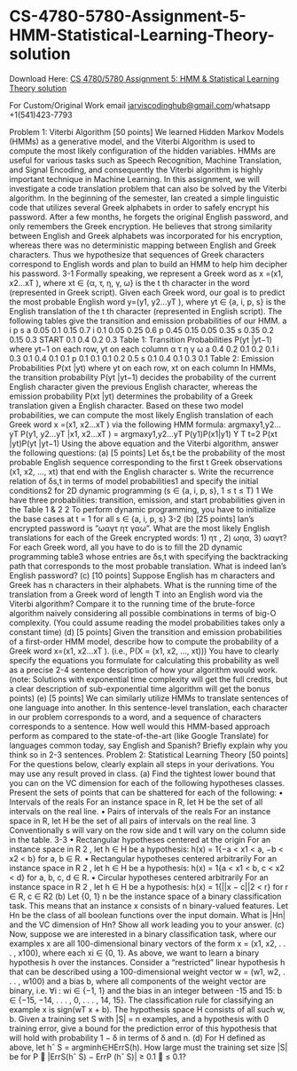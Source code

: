 # CS-4780-5780-Assignment-5-HMM-Statistical-Learning-Theory-solution

Download Here: [CS 4780/5780 Assignment 5: HMM &amp; Statistical Learning Theory solution](https://jarviscodinghub.com/assignment/assignment-5-hmm-statistical-learning-theory-solution/)

For Custom/Original Work email jarviscodinghub@gmail.com/whatsapp +1(541)423-7793

Problem 1: Viterbi Algorithm [50 points]
We learned Hidden Markov Models (HMMs) as a generative model, and the Viterbi
Algorithm is used to compute the most likely configuration of the hidden variables.
HMMs are useful for various tasks such as Speech Recognition, Machine Translation, and
Signal Encoding, and consequently the Viterbi algorithm is highly important technique
in Machine Learning. In this assignment, we will investigate a code translation problem
that can also be solved by the Viterbi algorithm.
In the beginning of the semester, Ian created a simple linguistic code that utilizes several Greek alphabets in order to safely encrypt his password. After a few months, he
forgets the original English password, and only remembers the Greek encryption. He
believes that strong similarity between English and Greek alphabets was incorporated
for his encryption, whereas there was no deterministic mapping between English and
Greek characters. Thus we hypothesize that sequences of Greek characters correspond
to English words and plan to build an HMM to help him decipher his password.
3-1
Formally speaking, we represent a Greek word as x =(x1, x2…xT ), where xt ∈ {α, τ, η, γ, ω}
is the t
th character in the word (represented in Greek script). Given each Greek word, our
goal is to predict the most probable English word y=(y1, y2…yT ), where yt ∈ {a, i, p, s} is
the English translation of the t
th character (represented in English script). The following
tables give the transition and emission probabilities of our HMM.
a i p s
a 0.05 0.1 0.15 0.7
i 0.1 0.05 0.25 0.6
p 0.45 0.15 0.05 0.35
s 0.35 0.2 0.15 0.3
START 0.1 0.4 0.2 0.3
Table 1: Transition Probabilities P(yt
|yt−1) where yt−1 on each row, yt on each column
α τ η γ ω
a 0.4 0.2 0.1 0.2 0.1
i 0.3 0.1 0.4 0.1 0.1
p 0.1 0.1 0.1 0.2 0.5
s 0.1 0.4 0.1 0.3 0.1
Table 2: Emission Probabilities P(xt
|yt) where yt on each row, xt on each column
In HMMs, the transition probability P(yt
|yt−1) decides the probability of the current
English character given the previous English character, whereas the emission probability P(xt
|yt) determines the probability of a Greek translation given a English character.
Based on these two model probabilities, we can compute the most likely English translation of each Greek word x =(x1, x2…xT ) via the following HMM formula:
argmaxy1,y2…yT
P(y1, y2…yT |x1, x2…xT ) = argmaxy1,y2…yT
P(y1)P(x1|y1)
Y
T
t=2
P(xt
|yt)P(yt
|yt−1)
Using the above equation and the Viterbi algorithm, answer the following questions:
(a) [5 points] Let δs,t be the probability of the most probable English sequence corresponding to the first t Greek observations (x1, x2, …, xt) that end with the English
character s. Write the recurrence relation of δs,t in terms of model probabilities1
and specify the initial conditions2
for 2D dynamic programming (s ∈ {a, i, p, s},
1 ≤ t ≤ T)
1 We have three probabilities: transition, emission, and start probabilities given in the Table 1 & 2
2 To perform dynamic programming, you have to initialize the base cases at t = 1 for all s ∈ {a, i, p, s}
3-2
(b) [25 points] Ian’s encrypted password is ”ωαγτ ητ γαω”. What are the most likely
English translations for each of the Greek encrypted words: 1) ητ , 2) ωηα, 3) ωαγτ?
For each Greek word, all you have to do is to fill the 2D dynamic programming table3
whose entries are δs,t with specifying the backtracking path that corresponds to the
most probable translation. What is indeed Ian’s English password?
(c) [10 points] Suppose English has m characters and Greek has n characters in their
alphabets. What is the running time of the translation from a Greek word of length
T into an English word via the Viterbi algorithm? Compare it to the running time
of the brute-force algorithm naively considering all possible combinations in terms
of big-O complexity. (You could assume reading the model probabilities takes only
a constant time)
(d) [5 points] Given the transition and emission probabilities of a first-order HMM
model, describe how to compute the probability of a Greek word x=(x1, x2…xT ).
(i.e., P(X = (x1, x2, …, xt))) You have to clearly specify the equations you formulate
for calculating this probability as well as a precise 2-4 sentence description of how
your algorithm would work. (note: Solutions with exponential time complexity will
get the full credits, but a clear description of sub-exponential time algorithm will get
the bonus points)
(e) [5 points] We can similarly utilize HMMs to translate sentences of one language into
another. In this sentence-level translation, each character in our problem corresponds
to a word, and a sequence of characters corresponds to a sentence. How well would
this HMM-based approach perform as compared to the state-of-the-art (like Google
Translate) for languages common today, say English and Spanish? Briefly explain
why you think so in 2-3 sentences.
Problem 2: Statistical Learning Theory [50 points]
For the questions below, clearly explain all steps in your derivations. You may use any
result proved in class.
(a) Find the tightest lower bound that you can on the VC dimension for each of the
following hypotheses classes. Present the sets of points that can be shattered for
each of the following:
• Intervals of the reals For an instance space in R, let H be the set of all
intervals on the real line.
• Pairs of intervals of the reals For an instance space in R, let H be the set
of all pairs of intervals on the real line.
3 Conventionally s will vary on the row side and t will vary on the column side in the table.
3-3
• Rectangular hypotheses centered at the origin For an instance space in
R
2
, let h ∈ H be a hypothesis: h(x) = 1{−a < x1 < a, −b < x2 < b} for
a, b ∈ R.
• Rectangular hypotheses centered arbitrarily For an instance space in R
2
,
let h ∈ H be a hypothesis: h(x) = 1{a < x1 < b, c < x2 < d} for a, b, c, d ∈ R.
• Circular hypotheses centered arbitrarily For an instance space in R
2
, let
h ∈ H be a hypothesis: h(x) = 1{||x − c||2 < r} for r ∈ R, c ∈ R2
(b) Let {0, 1}
n be the instance space of a binary classification task. This means that an
instance x consists of n binary-valued features. Let Hn be the class of all boolean
functions over the input domain. What is |Hn| and the VC dimension of Hn? Show
all work leading you to your answer.
(c) Now, suppose we are interested in a binary classification task, where our examples
x are all 100-dimensional binary vectors of the form x = (x1, x2, . . . , x100), where
each xi ∈ {0, 1}. As above, we want to learn a binary hypothesis h over the instances. Consider a “restricted” linear hypothesis h that can be described using a
100-dimensional weight vector w = (w1, w2, . . . , w100) and a bias b, where all components of the weight vector are binary, i.e. ∀i : wi ∈ {−1, 1} and the bias in an
integer between -15 and 15: b ∈ {−15, −14, . . . , 0, . . . , 14, 15}. The classification rule
for classifying an example x is sign(wT x + b).
The hypothesis space H consists of all such w, b. Given a training set S with |S| = n
examples, and a hypothesis with 0 training error, give a bound for the prediction
error of this hypothesis that will hold with probability 1 − δ in terms of δ and n.
(d) For H defined as above, let hˆ
S = argminh∈HErrS(h). How large must the training
set size |S| be for P

|ErrS(hˆ
S) − ErrP (hˆ
S)| ≥ 0.1

≤ 0.1?

